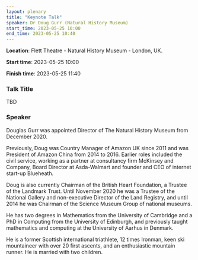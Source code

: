 ```yaml
---
layout: plenary
title: "Keynote Talk"
speaker: Dr Doug Gurr (Natural History Museum)
start_time: 2023-05-25 10:00
end_time: 2023-05-25 10:40
---
```


**Location**: Flett Theatre - Natural History Museum - London, UK.

**Start time**: 2023-05-25 10:00

**Finish time**: 2023-05-25 11:40

### Talk Title

TBD

### Speaker

Douglas Gurr was appointed Director of The Natural History Museum from December 2020.

Previously, Doug was Country Manager of Amazon UK since 2011 and was President of Amazon China from 2014 to 2016. 
Earlier roles included the civil service, working as a partner at consultancy firm McKinsey and Company, 
Board Director at Asda-Walmart and founder and CEO of internet start-up Blueheath.

Doug is also currently Chairman of the British Heart Foundation, a Trustee of the Landmark Trust. 
Until November 2020 he was a Trustee of the National Gallery and non-executive Director of the Land Registry, 
and until 2014 he was Chairman of the Science Museum Group of national museums.

He has two degrees in Mathematics from the University of Cambridge and a PhD in Computing from the 
University of Edinburgh, and previously taught mathematics and computing at the University of Aarhus in Denmark.

He is a former Scottish international triathlete, 12 times Ironman, keen ski mountaineer with over 20 first ascents, 
and an enthusiastic mountain runner. He is married with two children.
